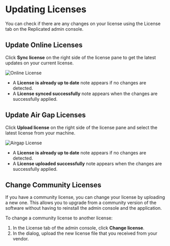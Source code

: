 # Updating Licenses

You can check if there are any changes on your license using the License tab on the Replicated admin console.

## Update Online Licenses

Click **Sync license** on the right side of the license pane to get the latest updates on your current license.

![Online License](/images/online-license-tab.png)

- A **License is already up to date** note appears if no changes are detected.
- A **License synced successfully** note appears when the changes are successfully applied.

## Update Air Gap Licenses

Click **Upload license** on the right side of the license pane and select the latest license from your machine.

![Airgap License](/images/airgap-license-tab.png)

- A **License is already up to date** note appears if no changes are detected.
- A **License uploaded successfully** note appears when the changes are successfully applied.

## Change Community Licenses

If you have a community license, you can change your license by uploading a new one. This allows you to upgrade from a community version of the software without having to reinstall the admin console and the application.

To change a community license to another license:

1. In the License tab of the admin console, click **Change license**.
1. In the dialog, upload the new license file that you received from your vendor.
